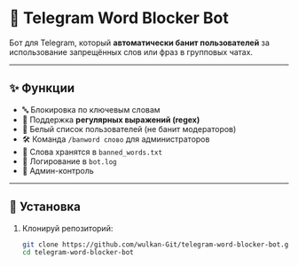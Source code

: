 # 🛑 Telegram Word Blocker Bot

Бот для Telegram, который **автоматически банит пользователей** за использование запрещённых слов или фраз в групповых чатах.

---

## ✨ Функции

- 🔤 Блокировка по ключевым словам
- 🧩 Поддержка **регулярных выражений (regex)**
- 👑 Белый список пользователей (не банит модераторов)
- 🛠 Команда `/banword слово` для администраторов
- 📁 Слова хранятся в `banned_words.txt`
- 📝 Логирование в `bot.log`
- 🔐 Админ-контроль

---

## 🚀 Установка

1. Клонируй репозиторий:
   ```bash
   git clone https://github.com/wulkan-Git/telegram-word-blocker-bot.git
   cd telegram-word-blocker-bot
